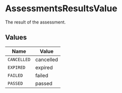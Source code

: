 # AssessmentsResultsValue

The result of the assessment.


## Values

| Name        | Value       |
| ----------- | ----------- |
| `CANCELLED` | cancelled   |
| `EXPIRED`   | expired     |
| `FAILED`    | failed      |
| `PASSED`    | passed      |